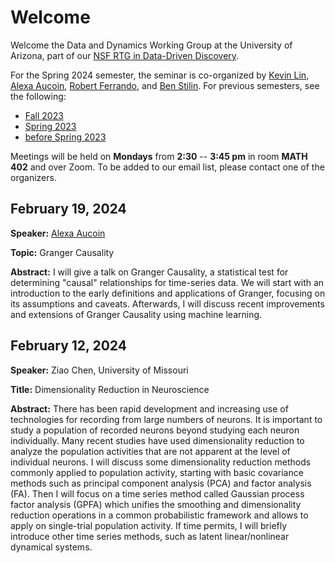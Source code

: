 # Welcome

Welcome the Data and Dynamics Working Group at the University of Arizona, part of our [NSF RTG in Data-Driven Discovery](https://sites.google.com/math.arizona.edu/data-driven-discovery/home?pli=1).

For the Spring 2024 semester, the seminar is co-organized by
[Kevin Lin](https://www.math.arizona.edu/~klin/index.php),
[Alexa
Aucoin](https://appliedmath.arizona.edu/person/alexa-aucoin), [Robert
Ferrando](https://appliedmath.arizona.edu/person/robert-ferrando), and [Ben Stilin](https://www.appliedmath.arizona.edu/person/benjamin-stilin).
For previous semesters, see the following:
* [Fall 2023](https://github.com/ferrandor/UA-DDG/blob/main/fall2023.md)
* [Spring 2023](https://github.com/ferrandor/UA-DDG/blob/main/spring2023.md)
* [before Spring 2023](https://www.math.arizona.edu/~klin/ddg) 

Meetings will be held on **Mondays** from **2:30** -- **3:45 pm** in room **MATH 402** and over Zoom. To be added to our email list, please contact one of the organizers.

## February 19, 2024

**Speaker:** [Alexa Aucoin](https://appliedmath.arizona.edu/person/alexa-aucoin)

**Topic:** Granger Causality

**Abstract:**  I will give a talk on Granger Causality, a statistical test for determining "causal" relationships for time-series data. We will start with an introduction to the early definitions and applications of Granger, focusing on its assumptions and caveats. Afterwards, I will discuss recent improvements and extensions of Granger Causality using machine learning.

## February 12, 2024

**Speaker:** Ziao Chen, University of Missouri

**Title:** Dimensionality Reduction in Neuroscience

**Abstract:** There has been rapid development and increasing use of technologies for recording from large numbers of neurons. It is important to study a population of recorded neurons beyond studying each neuron individually. Many recent studies have used dimensionality reduction to analyze the population activities that are not apparent at the level of individual neurons. I will discuss some dimensionality reduction methods commonly applied to population activity, starting with basic covariance methods such as principal component analysis (PCA) and factor analysis (FA). Then I will focus on a time series method called Gaussian process factor analysis (GPFA) which unifies the smoothing and dimensionality reduction operations in a common probabilistic framework and allows to apply on single-trial population activity. If time permits, I will briefly introduce other time series methods, such as latent linear/nonlinear dynamical systems.
